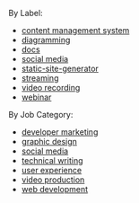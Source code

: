 
By Label:
- [content management system](./by-label/content-management-system.md)
- [diagramming](./by-label/diagramming.md)
- [docs](./by-label/docs.md)
- [social media](./by-label/social-media.md)
- [static-site-generator](./by-label/static-site-generator.md)
- [streaming](./by-label/streaming.md)
- [video recording](./by-label/video-recording.md)
- [webinar](./by-label/webinar.md)

By Job Category:
- [developer marketing](./by-job-category/developer-marketing.md)
- [graphic design](./by-job-category/graphic-design.md)
- [social media](./by-job-category/social-media.md)
- [technical writing](./by-job-category/technical-writing.md)
- [user experience](./by-job-category/user-experience.md)
- [video production](./by-job-category/video-production.md)
- [web development](./by-job-category/web-development.md)
